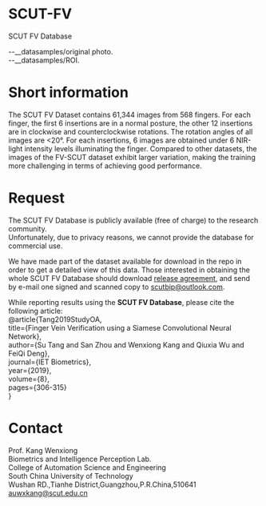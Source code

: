 # SCUT-FV
SCUT FV Database

--__datasamples/original  photo.  
--__datasamples/ROI.  

# Short information
The SCUT FV Dataset contains 61,344 images from 568 fingers. For each finger, the first 6 insertions are in a normal posture, the other 12 insertions are in clockwise and counterclockwise rotations. The rotation angles of all images are <20°. For each insertions, 6 images are obtained under 6 NIR-light intensity levels illuminating the finger. Compared to other datasets, the images of the FV-SCUT dataset exhibit larger variation, making the training more challenging in terms of achieving good performance.


# Request
The SCUT FV Database is publicly available (free of charge) to the research community.  
Unfortunately, due to privacy reasons, we cannot provide the database for commercial use.  

We have made part of the dataset available for download in the repo in order to get a detailed view of this data. Those interested in obtaining the whole SCUT FV Database should download [release agreement](https://github.com/SCUT-BIP-Lab/SCUT-FV/blob/main/SCUT%20FV%20Database%20Release%20Agreement.pdf), and send by e-mail one signed and scanned copy to scutbip@outlook.com.

While reporting results using the __SCUT FV Database__, please cite the following article:  
@article{Tang2019StudyOA,  
  title={Finger Vein Verification using a Siamese Convolutional Neural Network},  
  author={Su Tang and San Zhou and Wenxiong Kang and Qiuxia Wu and FeiQi Deng},  
  journal={IET Biometrics},  
  year={2019},  
  volume={8},  
  pages={306-315}  
}  

# Contact

Prof. Kang Wenxiong   
Biometrics and Intelligence Perception Lab.   
College of Automation Science and Engineering   
South China University of Technology   
Wushan RD.,Tianhe District,Guangzhou,P.R.China,510641      
auwxkang@scut.edu.cn   
